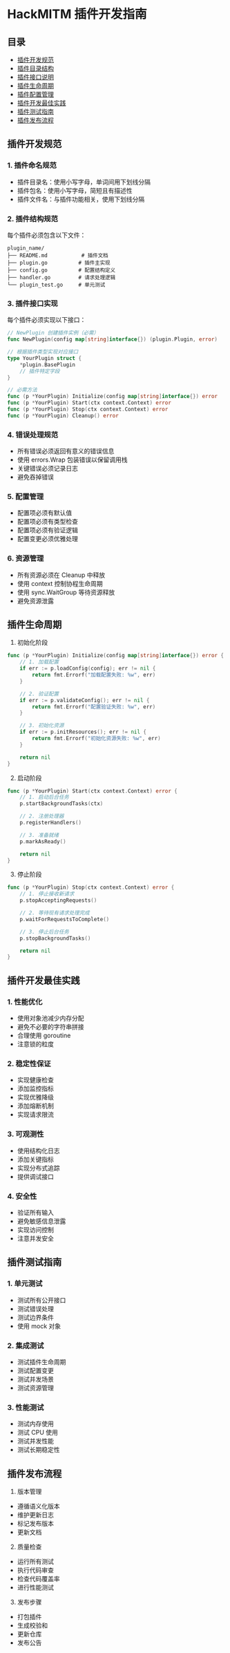# HackMITM 插件开发指南

## 目录
- [插件开发规范](#插件开发规范)
- [插件目录结构](#插件目录结构)
- [插件接口说明](#插件接口说明)
- [插件生命周期](#插件生命周期)
- [插件配置管理](#插件配置管理)
- [插件开发最佳实践](#插件开发最佳实践)
- [插件测试指南](#插件测试指南)
- [插件发布流程](#插件发布流程)

## 插件开发规范

### 1. 插件命名规范
- 插件目录名：使用小写字母，单词间用下划线分隔
- 插件包名：使用小写字母，简短且有描述性
- 插件文件名：与插件功能相关，使用下划线分隔

### 2. 插件结构规范
每个插件必须包含以下文件：
```
plugin_name/
├── README.md           # 插件文档
├── plugin.go          # 插件主实现
├── config.go          # 配置结构定义
├── handler.go         # 请求处理逻辑
└── plugin_test.go     # 单元测试
```

### 3. 插件接口实现
每个插件必须实现以下接口：
```go
// NewPlugin 创建插件实例（必需）
func NewPlugin(config map[string]interface{}) (plugin.Plugin, error)

// 根据插件类型实现对应接口
type YourPlugin struct {
    *plugin.BasePlugin
    // 插件特定字段
}

// 必需方法
func (p *YourPlugin) Initialize(config map[string]interface{}) error
func (p *YourPlugin) Start(ctx context.Context) error
func (p *YourPlugin) Stop(ctx context.Context) error
func (p *YourPlugin) Cleanup() error
```

### 4. 错误处理规范
- 所有错误必须返回有意义的错误信息
- 使用 errors.Wrap 包装错误以保留调用栈
- 关键错误必须记录日志
- 避免吞掉错误

### 5. 配置管理
- 配置项必须有默认值
- 配置项必须有类型检查
- 配置项必须有验证逻辑
- 配置变更必须优雅处理

### 6. 资源管理
- 所有资源必须在 Cleanup 中释放
- 使用 context 控制协程生命周期
- 使用 sync.WaitGroup 等待资源释放
- 避免资源泄露

## 插件生命周期

1. 初始化阶段
```go
func (p *YourPlugin) Initialize(config map[string]interface{}) error {
    // 1. 加载配置
    if err := p.loadConfig(config); err != nil {
        return fmt.Errorf("加载配置失败: %w", err)
    }

    // 2. 验证配置
    if err := p.validateConfig(); err != nil {
        return fmt.Errorf("配置验证失败: %w", err)
    }

    // 3. 初始化资源
    if err := p.initResources(); err != nil {
        return fmt.Errorf("初始化资源失败: %w", err)
    }

    return nil
}
```

2. 启动阶段
```go
func (p *YourPlugin) Start(ctx context.Context) error {
    // 1. 启动后台任务
    p.startBackgroundTasks(ctx)

    // 2. 注册处理器
    p.registerHandlers()

    // 3. 准备就绪
    p.markAsReady()

    return nil
}
```

3. 停止阶段
```go
func (p *YourPlugin) Stop(ctx context.Context) error {
    // 1. 停止接收新请求
    p.stopAcceptingRequests()

    // 2. 等待现有请求处理完成
    p.waitForRequestsToComplete()

    // 3. 停止后台任务
    p.stopBackgroundTasks()

    return nil
}
```

## 插件开发最佳实践

### 1. 性能优化
- 使用对象池减少内存分配
- 避免不必要的字符串拼接
- 合理使用 goroutine
- 注意锁的粒度

### 2. 稳定性保证
- 实现健康检查
- 添加监控指标
- 实现优雅降级
- 添加熔断机制
- 实现请求限流

### 3. 可观测性
- 使用结构化日志
- 添加关键指标
- 实现分布式追踪
- 提供调试接口

### 4. 安全性
- 验证所有输入
- 避免敏感信息泄露
- 实现访问控制
- 注意并发安全

## 插件测试指南

### 1. 单元测试
- 测试所有公开接口
- 测试错误处理
- 测试边界条件
- 使用 mock 对象

### 2. 集成测试
- 测试插件生命周期
- 测试配置变更
- 测试并发场景
- 测试资源管理

### 3. 性能测试
- 测试内存使用
- 测试 CPU 使用
- 测试并发性能
- 测试长期稳定性

## 插件发布流程

1. 版本管理
- 遵循语义化版本
- 维护更新日志
- 标记发布版本
- 更新文档

2. 质量检查
- 运行所有测试
- 执行代码审查
- 检查代码覆盖率
- 进行性能测试

3. 发布步骤
- 打包插件
- 生成校验和
- 更新仓库
- 发布公告 